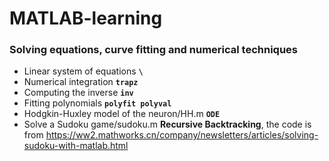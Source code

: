 # MATLAB-learning

### Solving equations, curve fitting and numerical techniques
* Linear system of equations **`\`**
* Numerical integration **`trapz`**
* Computing the inverse **`inv`**
* Fitting polynomials **`polyfit polyval`**
* Hodgkin-Huxley model of the neuron/HH.m **`ODE`**
* Solve a Sudoku game/sudoku.m **Recursive Backtracking**, the code is from https://ww2.mathworks.cn/company/newsletters/articles/solving-sudoku-with-matlab.html
